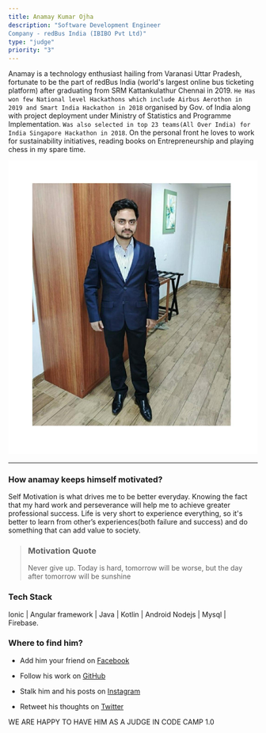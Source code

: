 ```yaml
---
title: Anamay Kumar Ojha
description: "Software Development Engineer
Company - redBus India (IBIBO Pvt Ltd)"
type: "judge"
priority: "3"
---
```


Anamay is a technology enthusiast hailing from Varanasi Uttar Pradesh, fortunate to be the part of redBus India (world's largest online bus ticketing platform) after graduating from SRM Kattankulathur Chennai in 2019. `He Has won few National level Hackathons which include Airbus Aerothon in 2019 and Smart India Hackathon in 2018` organised by Gov. of India along with project deployment under Ministry of Statistics and Programme Implementation. `Was also selected in top 23 teams(All Over India) for India Singapore Hackathon in 2018`.
On the personal front he loves to work for sustainability initiatives, reading books on Entrepreneurship and playing chess in my spare time.

<p Align="center">
<img src="../../assets/Anamay.jpeg"/>
</p>

---

### How anamay keeps himself motivated?

Self Motivation is what drives me to be better everyday. Knowing the fact that my hard work and perseverance will help me to achieve greater professional success. Life is very short to experience everything, so it's better to learn from other’s experiences(both
failure and success) and do something that can add value to society.

> ### Motivation Quote
> Never give up. Today is hard, tomorrow will be worse, but the day after tomorrow will be sunshine

###  Tech Stack



Ionic | Angular framework | Java | Kotlin | Android Nodejs | Mysql | Firebase.

### Where to find him? 

- Add him your friend on [Facebook](https://www.facebook.com/anamay.kumarojha/)

- Follow his work on [GitHub](https://github.com/anamaysrm)

- Stalk him and his posts on [Instagram](https://www.instagram.com/anamay_an/)
 
- Retweet his thoughts on [Twitter](https://twitter.com/OjhaAnamay)


WE ARE HAPPY TO HAVE HIM AS A JUDGE IN CODE CAMP 1.0